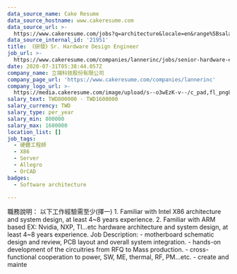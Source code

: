 ```yaml
---
data_source_name: Cake Resume
data_source_hostname: www.cakeresume.com
data_source_url: >-
  https://www.cakeresume.com/jobs?q=architecture&locale=en&range%5Bsalary_range%5D%5Bmin%5D=1000000&page=4
data_source_internal_id: '21951'
title: 《研發》Sr. Hardware Design Engineer
job_url: >-
  https://www.cakeresume.com/companies/lannerinc/jobs/senior-hardware-engineer-of-quot-r-amp-d-quot
date: 2020-07-31T05:38:44.057Z
company_name: 立端科技股份有限公司
company_page_url: 'https://www.cakeresume.com/companies/lannerinc'
company_logo_url: >-
  https://media.cakeresume.com/image/upload/s--o3wEzK-v--/c_pad,fl_png8,h_200,w_200/v1632798593/ugxyrqxywqdombsj7kwn.png
salary_text: TWD800000 - TWD1600000
salary_currency: TWD
salary_type: per_year
salary_min: 800000
salary_max: 1600000
location_list: []
job_tags:
  - 硬體工程師
  - X86
  - Server
  - Allegro
  - OrCAD
badges:
  - Software architecture

---
```


職務說明： 以下工作經驗需至少(擇一) 1. Familiar with Intel X86 architecture and system design, at least 4~8 years experience. 2. Familiar with ARM based EX: Nvidia, NXP, TI...etc hardware architecture and system design, at least 4~8 years experience. Job Description: - motherboard schematic design and review, PCB layout and overall system integration. - hands-on development of the circuitries from RFQ to Mass production. - cross-functional cooperation to power, SW, ME, thermal, RF, PM...etc. - create and mainte